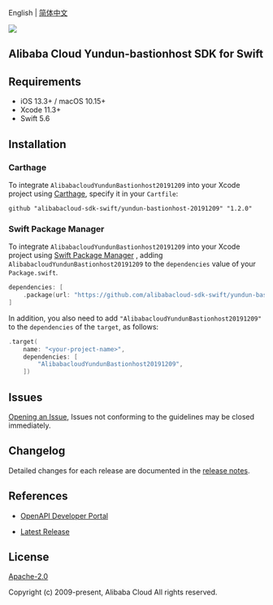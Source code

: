 English | [简体中文](README-CN.md)

![](https://aliyunsdk-pages.alicdn.com/icons/AlibabaCloud.svg)

## Alibaba Cloud Yundun-bastionhost SDK for Swift

## Requirements

- iOS 13.3+ / macOS 10.15+
- Xcode 11.3+
- Swift 5.6

## Installation

### Carthage

To integrate `AlibabacloudYundunBastionhost20191209` into your Xcode project using [Carthage](https://github.com/Carthage/Carthage), specify it in your `Cartfile`:

```ogdl
github "alibabacloud-sdk-swift/yundun-bastionhost-20191209" "1.2.0"
```

### Swift Package Manager

To integrate `AlibabacloudYundunBastionhost20191209` into your Xcode project using [Swift Package Manager](https://swift.org/package-manager/) , adding `AlibabacloudYundunBastionhost20191209` to the `dependencies` value of your `Package.swift`.

```swift
dependencies: [
    .package(url: "https://github.com/alibabacloud-sdk-swift/yundun-bastionhost-20191209.git", from: "1.2.0")
]
```

In addition, you also need to add `"AlibabacloudYundunBastionhost20191209"` to the `dependencies` of the `target`, as follows:

```swift
.target(
    name: "<your-project-name>",
    dependencies: [
        "AlibabacloudYundunBastionhost20191209",
    ])
```

## Issues

[Opening an Issue](https://github.com/alibabacloud-sdk-swift/yundun-bastionhost-20191209/issues/new), Issues not conforming to the guidelines may be closed immediately.

## Changelog

Detailed changes for each release are documented in the [release notes](./ChangeLog.txt).

## References

* [OpenAPI Developer Portal](https://next.api.alibabacloud.com/home)
- [Latest Release](https://github.com/alibabacloud-sdk-swift/yundun-bastionhost-20191209)

## License

[Apache-2.0](http://www.apache.org/licenses/LICENSE-2.0)

Copyright (c) 2009-present, Alibaba Cloud All rights reserved.
